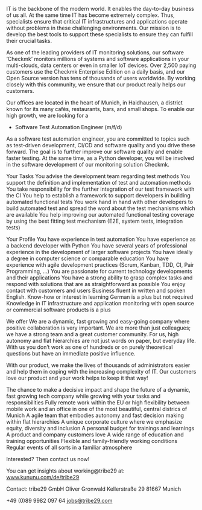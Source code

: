 
IT is the backbone of the modern world. It enables the day-to-day business of us all. At the same time IT has become extremely complex. Thus, specialists ensure that 
critical IT infrastructures and applications operate without problems in these challenging environments. Our mission is to develop the best tools to support these 
specialists to ensure they can fulfill their crucial tasks.

As one of the leading providers of IT monitoring solutions, our software ‘Checkmk’ monitors millions of systems and software applications in your multi-clouds, data 
centers or even in smaller IoT devices. Over 2,500 paying customers use the Checkmk Enterprise Edition on a daily basis, and our Open Source version has tens of 
thousands of users worldwide. By working closely with this community, we ensure that our product really helps our customers.

Our offices are located in the heart of Munich, in Haidhausen, a district known for its many cafés, restaurants, bars, and small shops. To enable our high growth, we 
are looking for a

* Software Test Automation Engineer (m/f/d)

As a software test automation engineer, you are committed to topics such as test-driven development, CI/CD and software quality and you drive these forward. The goal 
is to further improve our software quality and enable faster testing. At the same time, as a Python developer, you will be involved in the software development of our 
monitoring solution Checkmk.

Your Tasks
You advise the development team regarding test methods
You support the definition and implementation of test and automation methods
You take responsibility for the further integration of our test framework with the CI
You help to establish a framework to support developers in building automated functional tests
You work hand in hand with other developers to build automated test and spread the word about the test mechanisms which are available
You help improving our automated functional testing coverage by using the best fitting test mechanism (E2E, system tests, integration tests)
 
Your Profile
You have experience in test automation
You have experience as a backend developer with Python
You have several years of professional experience in the development of larger software projects
You have ideally a degree in computer science or comparable education
You have experience with agile development practices (Scrum, Kanban, TDD, CI, Pair Programming, …)
You are passionate for current technology developments and their applications
You have a strong ability to grasp complex tasks and respond with solutions that are as straightforward as possible
You enjoy contact with customers and users
Business fluent in written and spoken English. Know-how or interest in learning German is a plus but not required
Knowledge in IT infrastructure and application monitoring with open source or commercial software products is a plus
 
We offer
We are a dynamic, fast growing and easy-going company where positive collaboration is very important. We are more than just colleagues; we have a strong team and a 
great customer community. For us, high autonomy and flat hierarchies are not just words on paper, but everyday life. With us you don’t work as one of hundreds or on 
purely theoretical questions but have an immediate positive influence.

With our product, we make the lives of thousands of administrators easier and help them in coping with the increasing complexity of IT. Our customers love our product
and your work helps to keep it that way!

The chance to make a decisive impact and shape the future of a dynamic, fast growing tech company while growing with your tasks and responsibilities
Fully remote work within the EU or high flexibility between mobile work and an office in one of the most beautiful, central districs of Munich
A agile team that embodies autonomy and fast decision making within flat hierarchies
A unique corporate culture where we emphasize equity, diversity and inclusion
A personal budget for trainings and learnings
A product and company customers love
A wide range of education and training opportunities
Flexible and family-friendly working conditions
Regular events of all sorts in a familiar atmosphere
 
Interested? Then contact us now!

You can get insights about working@tribe29 at: www.kununu.com/de/tribe29

Contact:
tribe29 GmbH
Oliver Gronwald
Kellerstraße 29
81667 Munich

+49 (0)89 9982 097 64
jobs@tribe29.com
